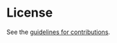 # License

See the
[guidelines for contributions](https://github.com/hannestschofenig/rats-dwt/blob/main/CONTRIBUTING.md).
